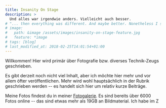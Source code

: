 ```yaml
---
title: Insanity On Stage
description: >
  Und alles war irgendwie anders. Vielleicht auch besser.
# "... then everything was different. And maybe better. Nonetheless I start my weblog again. Content may appear when time is ready for it. Ich werde das Blog mit Inhalt füllen, wie ich das mit meiner Freizeit vereinbaren kann :wink:"
# image:
#   path: &image /assets/images/insanity-on-stage-feature.jpg
#   feature: *image
# tags: [blog]
# last_modified_at: 2018-02-25T14:01:54+01:00
---
```


Willkommen! Hier wird primär über Fotografie bzw. diverses Technik-Zeugs geschrieben.

Es gibt derzeit noch nicht viel Inhalt, aber ich möchte hier mehr und vor allem öfter veröffentlichen. Mehr wird wohl hauptsächlich in der Rubrik geschrieben werden -- es handelt sich hier um relativ kurze Beiträge.
<!--more-->

Meine Fotos findest du in meiner [Fotogalerie][fotos]. Es sind bereits über 6000 Fotos online -- das sind etwas mehr als 19GB an Bildmaterial. Ich habe im Z

[fotos]: https://dominicreich.com/fotos/
